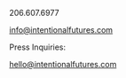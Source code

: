 206.607.6977

<a href="mailto:info@intentionalfutures.com">info@intentionalfutures.com</a>

Press Inquiries:

<a href="mailto:hello@intentionalfutures.com">hello@intentionalfutures.com</a>



